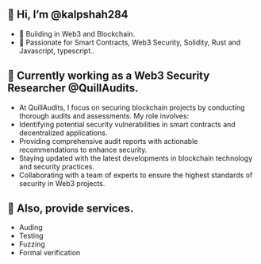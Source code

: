 ## 👋 Hi, I’m @kalpshah284

- 👀 Building in Web3 and Blockchain.
- 🌱 Passionate for Smart Contracts, Web3 Security, Solidity, Rust and Javascript, typescript..

  
## 💞️ Currently working as a Web3 Security Researcher @QuillAudits.
  
- At QuillAudits, I focus on securing blockchain projects by conducting thorough audits and assessments. My role involves:
- Identifying potential security vulnerabilities in smart contracts and decentralized applications.
- Providing comprehensive audit reports with actionable recommendations to enhance security.
- Staying updated with the latest developments in blockchain technology and security practices.
- Collaborating with a team of experts to ensure the highest standards of security in Web3 projects.

## 🌱 Also, provide services. 

- Auding
- Testing
- Fuzzing
- Formal verification
